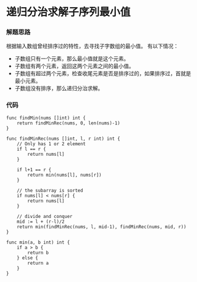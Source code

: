 # 递归分治求解子序列最小值

### 解题思路

根据输入数组曾经排序过的特性，去寻找子字数组的最小值。
有以下情况：

* 子数组只有一个元素，那么最小值就是这个元素。
* 子数组有两个元素，返回这两个元素之间的最小值。
* 子数组有超过两个元素，检查收尾元素是否是排序过的，如果排序过，首就是最小元素。
* 子数组没有排序，那么递归分治求解。

### 代码

```golang
func findMin(nums []int) int {
	return findMinRec(nums, 0, len(nums)-1)
}

func findMinRec(nums []int, l, r int) int {
	// Only has 1 or 2 element
	if l == r {
		return nums[l]
	}

	if l+1 == r {
		return min(nums[l], nums[r])
	}

	// the subarray is sorted
	if nums[l] < nums[r] {
		return nums[l]
	}

	// divide and conquer
	mid := l + (r-l)/2
	return min(findMinRec(nums, l, mid-1), findMinRec(nums, mid, r))
}

func min(a, b int) int {
	if a > b {
		return b
	} else {
		return a
	}
}
```
